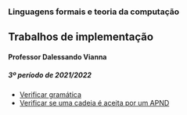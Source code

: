 <h3>Linguagens formais e teoria da computação</h3>
<h2>Trabalhos de implementação</h2>

 <h4>Professor Dalessando Vianna</h4>
 <h5>3º período de 2021/2022 </h5>


- <a href= "https://github.com/AylaRodrigues/LFTC/blob/main/Implementa%C3%A7%C3%A3o.c">Verificar gramática<a/>
- <a href= "https://github.com/AylaRodrigues/LFTC/blob/main/Implementa%C3%A7%C3%A3o%20II.py">Verificar se uma cadeia é aceita por um APND<a/>

 
